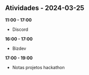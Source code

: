 ## Atividades - 2024-03-25

**11:00 - 17:00**

* Discord

**16:00 - 17:00**

* Bizdev

**17:00 - 19:00**

* Notas projetos hackathon